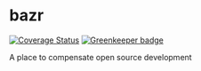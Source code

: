 # bazr

[![Coverage Status](https://coveralls.io/repos/github/AlecAivazis/bazr/badge.svg)](https://coveralls.io/github/AlecAivazis/bazr) [![Greenkeeper badge](https://badges.greenkeeper.io/AlecAivazis/bazr.svg)](https://greenkeeper.io/) 

A place to compensate open source development

<!--
## Getting Started

To run locally, first install `solc`:
```
brew update
brew upgrade
brew tap ethereum/ethereum
brew install solidity
brew linkapps solidity
```

Then install `run` which is used to manage the development tasks for bazr:

```bash
go get github.com/AlecAivazis/run
```
run the installation task:
```bash
run install-deps
```
initialize the testnet
```bash
run genesis
```

## Running Locally

Start the test net:
```bash
run testnet
```
-->
